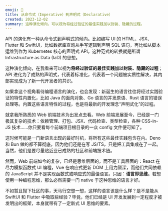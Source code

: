 ```yaml
---
emoji: 🤔
title: 从命令式（Imperative）到声明式（Declarative）
created: 2023-12-02
summary: 这种演化倾向，可以视为将经过验证的最佳实践加以封装、隐藏的过程。
---
```


API 的演化有一种从命令式到声明式的倾向。比如编写 UI 的 HTML、JSX、Flutter 和 SwiftUI，比如数据库查询从手写逻辑到声明 SQL 语句，再比如从脚本运维到作为 Kubernetes 核心的声明式 API。这种范式的转换就是所谓 Infrastructure as Data (IaD) 的思想。

这种演化倾向，在我看来可以视为<strong>将经过验证的最佳实践加以封装、隐藏的过程</strong>；API 进化为了成熟的声明式，代表着标准化，代表着一个问题被实质性解决，其内部实现成为了新一代开发者的共识。

如果拿这个视角看待编程语言的演化，也会发现：新诞生的语言往往将经过实践验证的特性内置化，比如 Java 的面向对象、Go 语言的并发原语、Rust 语言的错误处理等。内置这些语言特性的过程，也是将最新的开发理念“声明式化”的过程。

就拿我所熟悉的 Web 前端技术为出发点去看。Web 前端发展至今，已经是一门极其复杂的技术：依赖管理、打包、JSX、代码检查、类型检查，各种 CSS-in-JS 技术……你只要看每个前端项目根目录的一众 config 文件便可知了。

这时候可能是一门新语言出现的最好时机，将所有这些最佳实践包含在内。Deno 和 Bun 做的都不算彻底，因为他们还是在写 JS/TS，只是把工具集成在了一起。当然，他们是要尽量贴近业已成熟的社区和前端技术链。

然而，Web 前端如今的复杂，已经是思维层面的，而不是工具层面的：React 在尽力模拟函数式 UI 编程，Vue 在响应式更新 DOM 上用力颇深，而他们共同依赖的 JavaScript 并不是实现函数式或响应式的最佳语言。只因：<strong>语言即思维</strong>。若想使用一种编程思维，那么必然需要一门 native 于这种思维的语言才好。

不如暂且抛下社区的事，天马行空想一想，这样的语言该是什么样？是不是能从 SwiftUI 和 Flutter 中吸取些经验？毕竟，他们已经是 UI 开发发展到一定程度才被发明出的框架，本身就带有了一定新式 UI 思维的要素。
